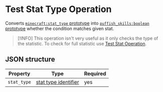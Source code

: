# Test Stat Type Operation

Converts [`minecraft:stat_type` prototype](/creators/configuration/calculations/prototypes/built-in/stat) into [`puffish_skills:boolean` prototype](/creators/configuration/calculations/prototypes/built-in/boolean) whether the condition matches given stat.

> [!INFO]
> This operation isn't very useful as it only checks the type of the statistic. To check for full statistic use [Test Stat Operation](/creators/configuration/calculations/operations/built-in/test-stat).

## JSON structure

|Property|Type|Required|
|-|-|-|
|`stat_type`|[stat type identifier](https://minecraft.wiki/w/Statistics)|yes|